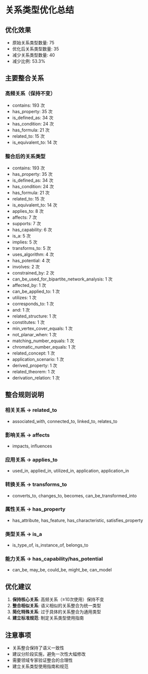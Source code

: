 
# 关系类型优化总结

## 优化效果
- 原始关系类型数量: 75
- 优化后关系类型数量: 35
- 减少关系类型数量: 40
- 减少比例: 53.3%

## 主要整合关系

### 高频关系（保持不变）
- contains: 193 次
- has_property: 35 次
- is_defined_as: 34 次
- has_condition: 24 次
- has_formula: 21 次
- related_to: 15 次
- is_equivalent_to: 14 次


### 整合后的关系类型
- contains: 193 次
- has_property: 35 次
- is_defined_as: 34 次
- has_condition: 24 次
- has_formula: 21 次
- related_to: 15 次
- is_equivalent_to: 14 次
- applies_to: 8 次
- affects: 7 次
- supports: 7 次
- has_capability: 6 次
- is_a: 5 次
- implies: 5 次
- transforms_to: 5 次
- uses_algorithm: 4 次
- has_potential: 4 次
- involves: 2 次
- constrained_by: 2 次
- can_be_used_for_bipartite_network_analysis: 1 次
- affected_by: 1 次
- can_be_applied_to: 1 次
- utilizes: 1 次
- corresponds_to: 1 次
- and: 1 次
- related_structure: 1 次
- constitutes: 1 次
- min_vertex_cover_equals: 1 次
- not_planar_when: 1 次
- matching_number_equals: 1 次
- chromatic_number_equals: 1 次
- related_concept: 1 次
- application_scenario: 1 次
- derived_property: 1 次
- related_theorem: 1 次
- derivation_relation: 1 次


## 整合规则说明

### 相关关系 → related_to
- associated_with, connected_to, linked_to, relates_to

### 影响关系 → affects  
- impacts, influences

### 应用关系 → applies_to
- used_in, applied_in, utilized_in, application, application_in

### 转换关系 → transforms_to
- converts_to, changes_to, becomes, can_be_transformed_into

### 属性关系 → has_property
- has_attribute, has_feature, has_characteristic, satisfies_property

### 类型关系 → is_a
- is_type_of, is_instance_of, belongs_to

### 能力关系 → has_capability/has_potential
- can_be, may_be, could_be, might_be, can_model

## 优化建议

1. **保持核心关系**: 高频关系（≥10次使用）保持不变
2. **整合相似关系**: 语义相似的关系整合为统一类型
3. **简化特殊关系**: 过于具体的关系整合为通用类型
4. **建立标准规范**: 制定关系类型使用指南

## 注意事项

- 关系整合保持了语义一致性
- 建议分阶段实施，避免一次性大幅修改
- 需要领域专家验证整合的合理性
- 建立关系类型使用指南和规范
        